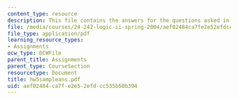 ```yaml
---
content_type: resource
description: This file contains the answers for the questions asked in homework 5.
file: /media/courses/24-242-logic-ii-spring-2004/aef02484ca7fe2e52efdcc535b50b394_hw5sampleans.pdf
file_type: application/pdf
learning_resource_types:
- Assignments
ocw_type: OCWFile
parent_title: Assignments
parent_type: CourseSection
resourcetype: Document
title: hw5sampleans.pdf
uid: aef02484-ca7f-e2e5-2efd-cc535b50b394
---
```


